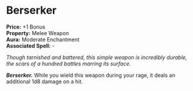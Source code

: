 # Berserker

**Price:** +1 Bonus  
**Property:** Melee Weapon  
**Aura:** Moderate Enchantment  
**Associated Spell:** -  

*Though tarnished and battered, this simple weapon is incredibly durable, the scars of a hundred battles marring its surface.*

***Berserker.*** While you wield this weapon during your rage, it deals an additional 1d8 damage on a hit.
